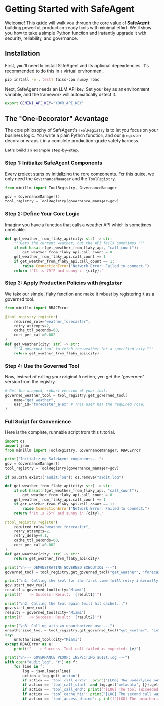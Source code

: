 # Getting Started with SafeAgent

Welcome! This guide will walk you through the core value of **SafeAgent**: building powerful, production-ready tools with minimal effort. We'll show you how to take a simple Python function and instantly upgrade it with security, reliability, and governance.

## Installation

First, you'll need to install SafeAgent and its optional dependencies. It's recommended to do this in a virtual environment.

```bash
pip install -e .[test] faiss-cpu numpy rbac
```

Next, SafeAgent needs an LLM API key. Set your key as an environment variable, and the framework will automatically detect it.

```bash
export GEMINI_API_KEY="YOUR_API_KEY"
```

## The "One-Decorator" Advantage

The core philosophy of SafeAgent's `ToolRegistry` is to let you focus on your business logic. You write a plain Python function, and our `@register` decorator wraps it in a complete production-grade safety harness.

Let's build an example step-by-step.

### Step 1: Initialize SafeAgent Components

Every project starts by initializing the core components. For this guide, we only need the `GovernanceManager` and the `ToolRegistry`.

```python
from minillm import ToolRegistry, GovernanceManager

gov = GovernanceManager()
tool_registry = ToolRegistry(governance_manager=gov)
```

### Step 2: Define Your Core Logic

Imagine you have a function that calls a weather API which is sometimes unreliable.

```python
def get_weather_from_flaky_api(city: str) -> str:
    """Gets the current weather, but the API fails sometimes."""
    if not hasattr(get_weather_from_flaky_api, "call_count"):
        get_weather_from_flaky_api.call_count = 0
    get_weather_from_flaky_api.call_count += 1
    if get_weather_from_flaky_api.call_count == 1:
        raise ConnectionError("Network Error: Failed to connect.")
    return f"It is 75°F and sunny in {city}."
```

### Step 3: Apply Production Policies with `@register`

We take our simple, flaky function and make it robust by registering it as a governed tool.

```python
from minillm import RBACError

@tool_registry.register(
    required_role="weather_forecaster",
    retry_attempts=2,
    cache_ttl_seconds=60,
    cost_per_call=0.002
)
def get_weather(city: str) -> str:
    """A governed tool to fetch the weather for a specified city."""
    return get_weather_from_flaky_api(city)
```

### Step 4: Use the Governed Tool

Now, instead of calling your original function, you get the "governed" version from the registry.

```python
# Get the wrapped, robust version of your tool.
governed_weather_tool = tool_registry.get_governed_tool(
    name="get_weather",
    user_id="forecaster_alex" # This user has the required role.
)
```

### Full Script for Convenience

Here is the complete, runnable script from this tutorial.

```python
import os
import json
from minillm import ToolRegistry, GovernanceManager, RBACError

print("Initializing SafeAgent components...")
gov = GovernanceManager()
tool_registry = ToolRegistry(governance_manager=gov)

if os.path.exists("audit.log"): os.remove("audit.log")

def get_weather_from_flaky_api(city: str) -> str:
    if not hasattr(get_weather_from_flaky_api, "call_count"):
        get_weather_from_flaky_api.call_count = 0
    get_weather_from_flaky_api.call_count += 1
    if get_weather_from_flaky_api.call_count == 1:
        raise ConnectionError("Network Error: Failed to connect.")
    return f"It is 75°F and sunny in {city}."

@tool_registry.register(
    required_role="weather_forecaster",
    retry_attempts=2,
    retry_delay=0.1,
    cache_ttl_seconds=60,
    cost_per_call=0.002
)
def get_weather(city: str) -> str:
    return get_weather_from_flaky_api(city)

print("\n--- DEMONSTRATING GOVERNED EXECUTION ---")
governed_tool = tool_registry.get_governed_tool("get_weather", "forecaster_alex")

print("\n1. Calling the tool for the first time (will retry internally)...")
gov.start_new_run()
result1 = governed_tool(city="Miami")
print(f"   -> Success! Result: '{result1}'")

print("\n2. Calling the tool again (will hit cache)...")
gov.start_new_run()
result2 = governed_tool(city="Miami")
print(f"   -> Success! Result: '{result2}'")

print("\n3. Calling with an unauthorized user...")
unauthorized_tool = tool_registry.get_governed_tool("get_weather", "intern_bob")
try:
    unauthorized_tool(city="Miami")
except RBACError as e:
    print(f"   -> Success! Tool call failed as expected: {e}")

print("\n--- GOVERNANCE PROOF: INSPECTING audit.log ---")
with open("audit.log", "r") as f:
    for line in f:
        log = json.loads(line)
        action = log.get('action')
        if action == 'tool_call_error': print("[LOG] The underlying network error was automatically caught and logged.")
        if action == 'tool_call_start' and log.get('metadata', {}).get('attempt') == 2: print("[LOG] The retry policy automatically triggered a second attempt.")
        if action == 'tool_call_end': print(f"[LOG] The tool succeeded. Log includes latency and cost: {log.get('metadata')}")
        if action == 'tool_cache_hit': print("[LOG] The second call was a cache hit! The function did not run again.")
        if action == 'tool_access_denied': print(f"[LOG] The unauthorized user was correctly denied access.")
```